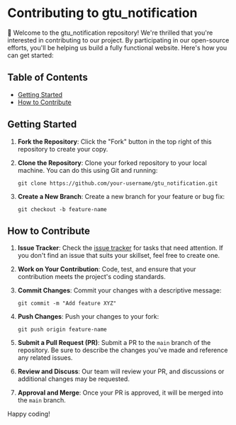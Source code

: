 # Contributing to gtu_notification

👋 Welcome to the gtu_notification repository! We're thrilled that you're interested in contributing to our project. By participating in our open-source efforts, you'll be helping us build a fully functional website. Here's how you can get started:

## Table of Contents

- [Getting Started](#getting-started)
- [How to Contribute](#how-to-contribute)

## Getting Started

1. **Fork the Repository**: Click the "Fork" button in the top right of this repository to create your copy.

2. **Clone the Repository**: Clone your forked repository to your local machine. You can do this using Git and running:

    ```shell
    git clone https://github.com/your-username/gtu_notification.git
    ```

3. **Create a New Branch**: Create a new branch for your feature or bug fix:

    ```shell
    git checkout -b feature-name
    ```

## How to Contribute

1. **Issue Tracker**: Check the [issue tracker](https://github.com/Rjchauhan18/gtu_notification/issues) for tasks that need attention. If you don't find an issue that suits your skillset, feel free to create one.

2. **Work on Your Contribution**: Code, test, and ensure that your contribution meets the project's coding standards.

3. **Commit Changes**: Commit your changes with a descriptive message:

    ```shell
    git commit -m "Add feature XYZ"
    ```

4. **Push Changes**: Push your changes to your fork:

    ```shell
    git push origin feature-name
    ```

5. **Submit a Pull Request (PR)**: Submit a PR to the `main` branch of the repository. Be sure to describe the changes you've made and reference any related issues.

6. **Review and Discuss**: Our team will review your PR, and discussions or additional changes may be requested.

7. **Approval and Merge**: Once your PR is approved, it will be merged into the `main` branch.


Happy coding!
